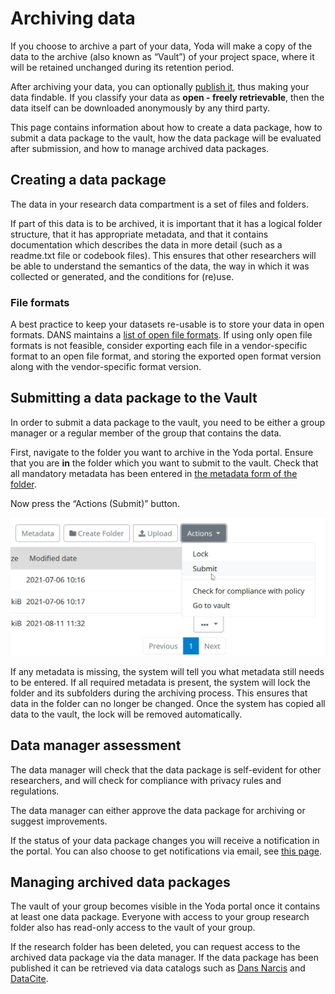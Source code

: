 # Archiving data
If you choose to archive a part of your data, Yoda will make a copy of the data to the archive (also known as &ldquo;Vault&rdquo;) of your project space,
where it will be retained unchanged during its retention period.

After archiving your data, you can optionally [publish it](publishing.html), thus making your data findable. If you classify your data as **open - freely retrievable**, then the data itself can be downloaded anonymously by any third party.

This page contains information about how to create a data package, how to submit a data package to the vault,
how the data package will be evaluated after submission, and how to manage archived data packages.

## Creating a data package

The data in your research data compartment is a set of files and folders.

If part of this data is to be archived, it is important that it has a logical folder structure, that
it has appropriate metadata, and that it contains documentation which describes the data in more detail (such as
a readme.txt file or codebook files). This ensures that other researchers will be able to understand
the semantics of the data, the way in which it was collected or generated, and the conditions for (re)use.

### File formats

A best practice to keep your datasets re-usable is to store your data in open formats. DANS maintains a
[list of open file formats](https://dans.knaw.nl/en/about/services/easy/information-about-depositing-data/before-depositing/file-formats).
If using only open file formats is not feasible, consider exporting each file in a vendor-specific format to an open file format, and storing the exported open format version along with the vendor-specific format version.


## Submitting a data package to the Vault

In order to submit a data package to the vault, you need to be either a group manager or a regular member of the
group that contains the data.

First, navigate to the folder you want to archive in the Yoda portal. Ensure that you are  **in** the folder which
you want to submit to the vault. Check that all mandatory metadata has been entered in
[the metadata form of the folder](metadata-add.html).

Now press the &ldquo;Actions (Submit)&rdquo; button. 

![Submit](../functions/Submit-button.JPG)

If any metadata is missing, the system will tell you what metadata still needs to be entered.
If all required metadata is present, the system will lock the folder and its subfolders during the archiving process. This ensures that data in the folder can no longer be changed. Once the system has copied all data to the vault, the lock will be removed
automatically.

## Data manager assessment

The data manager will check that the data package is self-evident for other researchers, and
will check for compliance with privacy rules and regulations. 

The data manager can either approve the data package for archiving or suggest improvements.

If the status of your data package changes you will receive a notification in the portal. You can also choose to get notifications via email, see [this page](notification-settings.md).

## Managing archived data packages

The vault of your group becomes visible in the Yoda portal once it contains at least one data package. Everyone with access to your group research folder also has read-only access to the vault of your group.

If the research folder has been deleted, you can request access to the archived data package via the data manager. If the data package has been published it can be retrieved via data catalogs such as [Dans Narcis](https://www.narcis.nl/?Language=nl)
and [DataCite](https://search.datacite.org/).
